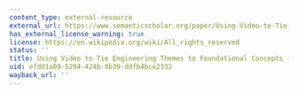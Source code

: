 ```yaml
---
content_type: external-resource
external_url: https://www.semanticscholar.org/paper/Using-Video-to-Tie-Engineering-Themes-to-Concepts-Shah-French/a76b502d9dbf647e0160509c28dde9f4c27be750
has_external_license_warning: true
license: https://en.wikipedia.org/wiki/All_rights_reserved
status: ''
title: Using Video to Tie Engineering Themes to Foundational Concepts (PDF)
uid: efdd1a09-5294-424b-9b39-ddfb4bce2332
wayback_url: ''
---
```

